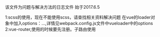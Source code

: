 该文件为问题与解决方法的日志文件
始于2017.6.5

1:scss的使用，现在不能使用scss，请查找相关资料解决问题
    在vue的loader对象中加入options：...,详情见webpack.config.js文件中vueloader中的options
2:vue-router,使用的时候要先注册。子路由使用<router-view>
